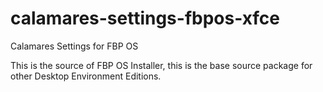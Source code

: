 # calamares-settings-fbpos-xfce
Calamares Settings for FBP OS


This is the source of FBP OS Installer, this is the base source package for other Desktop Environment Editions.
